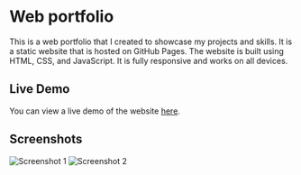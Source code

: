 # Web portfolio

This is a web portfolio that I created to showcase my projects and skills. It is a static website that is hosted on GitHub Pages. The website is built using HTML, CSS, and JavaScript. It is fully responsive and works on all devices.

## Live Demo

You can view a live demo of the website [here](https://example.com).

## Screenshots

![Screenshot 1](/screenshots/screenshot1.png)
![Screenshot 2](/screenshots/screenshot2.png)